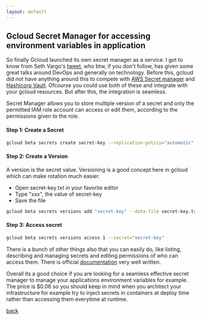```yaml
---
layout: default
---
```


## Gcloud Secret Manager for accessing environment variables in application


So finally Gcloud launched its own secret manager as a service. I got to know from Seth Vargo's [tweet](https://twitter.com/sethvargo/status/1220035296018018310), who btw, if you don't follow, has given some great talks around DevOps and generally on technology.
Before this, gcloud did not have anything around this to compete with [AWS Secret manager](https://aws.amazon.com/secrets-manager/) and [Hashicorp Vault](https://www.vaultproject.io/). Ofcourse you could use both of these and integrate with your gcloud resources. But after this, the integration is seamless.

Secret Manager allows you to store multiple version of a secret and only the permitted IAM role account can access or edit them, according to the permissions given to the role.

#### Step 1: Create a Secret

```bash
gcloud beta secrets create secret-key --replication-policy="automatic"
```

#### Step 2: Create a Version

A version is the secret value. Versioning is a good concept here in gcloud which can make rotation much easier.

* Open secret-key.txt in your favorite editor
* Type "xxx", the value of secret-key
* Save the file

```bash
gcloud beta secrets versions add "secret-key" --data-file secret-key.txt
```

#### Step 3: Access secret

```bash
gcloud beta secrets versions access 1 --secret="secret-key"
```

There is a bunch of other things also that you can easily do, like listing, describing and managing secrets and editing permissions of who can access them. There is official [documentation](https://cloud.google.com/secret-manager/docs/how-to) very well written.

Overall its a good choice if you are looking for a seamless effective secret manager to manage your applications environment variables for example. The price is $0.06 so you should keep in mind when you architect your infrastructure for example try to inject secrets in containers at deploy time rather than accessing them everytime at runtime.


[back](../)